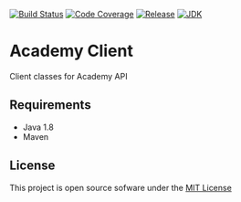 [![Build Status](https://travis-ci.org/htchepannou/academy-client.svg?branch=master)](https://travis-ci.org/htchepannou/academy-client)
[![Code Coverage](https://img.shields.io/codecov/c/github/htchepannou/academy-client/master.svg)](https://codecov.io/github/htchepannou/academy-client?branch=master)
[![Release](https://img.shields.io/badge/release-1.0.0-brightgreen.svg)](https://www.github.com/htchepannou/academy-client/)
[![JDK](https://img.shields.io/badge/jdk-1.8-brightgreen.svg)](http://www.oracle.com/technetwork/java/javase/downloads/jdk7-downloads-1880260.html)


# Academy Client
Client classes for Academy API


## Requirements
- Java 1.8
- Maven


## License
This project is open source sofware under the [MIT License](https://opensource.org/licenses/MIT)
